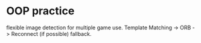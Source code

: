 # OOP practice

flexible image detection for multiple game use. Template Matching -> ORB -> Reconnect (if possible) fallback.
